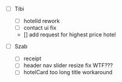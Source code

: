 - [ ] Tibi
    - [ ] hotelId rework
    - [ ] contact ui fix
    - [] add request for highest price hotel

- [ ] Szab
    - [ ] receipt
    - [ ] header nav slider resize fix WTF???
    - [ ] hotelCard too long title workaround